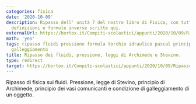 ```yaml
---
categories: fisica
date: '2020-10-09'
description: Ripasso dell' unità 7 del nostro libro di Fisica, con tutte le formule,
  definizioni e formule inverse scritte qui.
externalUrl: https://bortox.it/Compiti-scolastici/appunti/2020/10/09/Ripasso-fisica.html
math: 'yes'
tags: ripasso fluidi pressione formula torchio idraulico pascal principio vasi archimede
  galleggiamento
title: Ripasso dei fluidi, pressione, leggi di Archimede e Stevino.
type: redirect
target: https://bortox.it/Compiti-scolastici/appunti/2020/10/09/Ripasso-fisica.html
---
```

Ripasso di fisica sui fluidi. Pressione, legge di Stevino, principio di Archimede, principio dei vasi comunicanti e condizione di galleggiamento di un oggetto.